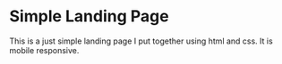 # Simple Landing Page
This is a just simple landing page I put together using html and css. It is mobile responsive.
